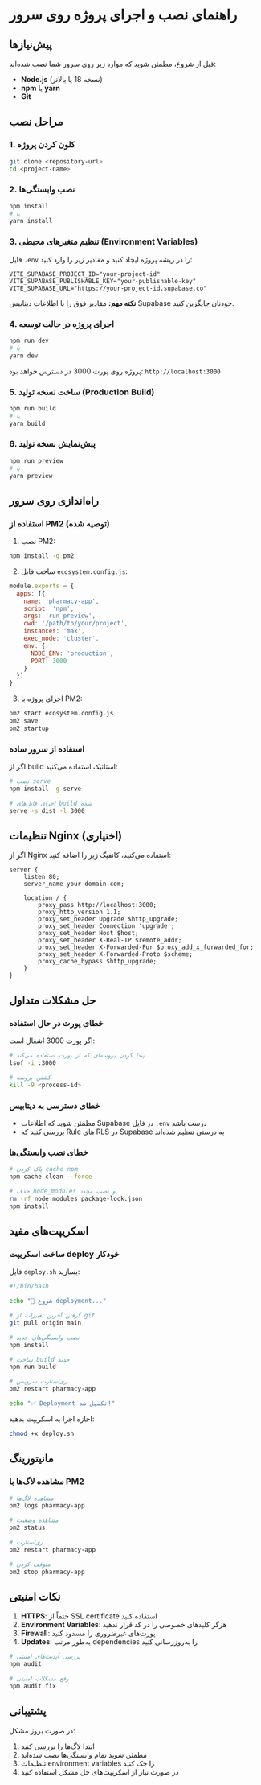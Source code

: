 # راهنمای نصب و اجرای پروژه روی سرور

## پیش‌نیازها

قبل از شروع، مطمئن شوید که موارد زیر روی سرور شما نصب شده‌اند:

- **Node.js** (نسخه 18 یا بالاتر)
- **npm** یا **yarn** 
- **Git**

## مراحل نصب

### 1. کلون کردن پروژه

```bash
git clone <repository-url>
cd <project-name>
```

### 2. نصب وابستگی‌ها

```bash
npm install
# یا
yarn install
```

### 3. تنظیم متغیرهای محیطی (Environment Variables)

فایل `.env` را در ریشه پروژه ایجاد کنید و مقادیر زیر را وارد کنید:

```env
VITE_SUPABASE_PROJECT_ID="your-project-id"
VITE_SUPABASE_PUBLISHABLE_KEY="your-publishable-key"
VITE_SUPABASE_URL="https://your-project-id.supabase.co"
```

**نکته مهم:** مقادیر فوق را با اطلاعات دیتابیس Supabase خودتان جایگزین کنید.

### 4. اجرای پروژه در حالت توسعه

```bash
npm run dev
# یا
yarn dev
```

پروژه روی پورت 3000 در دسترس خواهد بود: `http://localhost:3000`

### 5. ساخت نسخه تولید (Production Build)

```bash
npm run build
# یا
yarn build
```

### 6. پیش‌نمایش نسخه تولید

```bash
npm run preview
# یا
yarn preview
```

## راه‌اندازی روی سرور

### استفاده از PM2 (توصیه شده)

1. نصب PM2:
```bash
npm install -g pm2
```

2. ساخت فایل `ecosystem.config.js`:
```javascript
module.exports = {
  apps: [{
    name: 'pharmacy-app',
    script: 'npm',
    args: 'run preview',
    cwd: '/path/to/your/project',
    instances: 'max',
    exec_mode: 'cluster',
    env: {
      NODE_ENV: 'production',
      PORT: 3000
    }
  }]
}
```

3. اجرای پروژه با PM2:
```bash
pm2 start ecosystem.config.js
pm2 save
pm2 startup
```

### استفاده از سرور ساده

اگر از build استاتیک استفاده می‌کنید:

```bash
# نصب serve
npm install -g serve

# اجرای فایل‌های build شده
serve -s dist -l 3000
```

## تنظیمات Nginx (اختیاری)

اگر از Nginx استفاده می‌کنید، کانفیگ زیر را اضافه کنید:

```nginx
server {
    listen 80;
    server_name your-domain.com;

    location / {
        proxy_pass http://localhost:3000;
        proxy_http_version 1.1;
        proxy_set_header Upgrade $http_upgrade;
        proxy_set_header Connection 'upgrade';
        proxy_set_header Host $host;
        proxy_set_header X-Real-IP $remote_addr;
        proxy_set_header X-Forwarded-For $proxy_add_x_forwarded_for;
        proxy_set_header X-Forwarded-Proto $scheme;
        proxy_cache_bypass $http_upgrade;
    }
}
```

## حل مشکلات متداول

### خطای پورت در حال استفاده

اگر پورت 3000 اشغال است:

```bash
# پیدا کردن پروسه‌ای که از پورت استفاده می‌کند
lsof -i :3000

# کشتن پروسه
kill -9 <process-id>
```

### خطای دسترسی به دیتابیس

- مطمئن شوید که اطلاعات Supabase در فایل `.env` درست باشد
- بررسی کنید که Rule های RLS در Supabase به درستی تنظیم شده‌اند

### خطای نصب وابستگی‌ها

```bash
# پاک کردن cache npm
npm cache clean --force

# حذف node_modules و نصب مجدد
rm -rf node_modules package-lock.json
npm install
```

## اسکریپت‌های مفید

### ساخت اسکریپت deploy خودکار

فایل `deploy.sh` بسازید:

```bash
#!/bin/bash

echo "🚀 شروع deployment..."

# گرفتن آخرین تغییرات از git
git pull origin main

# نصب وابستگی‌های جدید
npm install

# ساخت build جدید
npm run build

# ری‌استارت سرویس
pm2 restart pharmacy-app

echo "✅ Deployment تکمیل شد!"
```

اجازه اجرا به اسکریپت بدهید:
```bash
chmod +x deploy.sh
```

## مانیتورینگ

### مشاهده لاگ‌ها با PM2

```bash
# مشاهده لاگ‌ها
pm2 logs pharmacy-app

# مشاهده وضعیت
pm2 status

# ری‌استارت
pm2 restart pharmacy-app

# متوقف کردن
pm2 stop pharmacy-app
```

## نکات امنیتی

1. **HTTPS**: حتماً از SSL certificate استفاده کنید
2. **Environment Variables**: هرگز کلیدهای خصوصی را در کد قرار ندهید
3. **Firewall**: پورت‌های غیرضروری را مسدود کنید
4. **Updates**: به‌طور مرتب dependencies را به‌روزرسانی کنید

```bash
# بررسی آپدیت‌های امنیتی
npm audit

# رفع مشکلات امنیتی
npm audit fix
```

## پشتیبانی

در صورت بروز مشکل:

1. ابتدا لاگ‌ها را بررسی کنید
2. مطمئن شوید تمام وابستگی‌ها نصب شده‌اند
3. تنظیمات environment variables را چک کنید
4. در صورت نیاز از اسکریپت‌های حل مشکل استفاده کنید